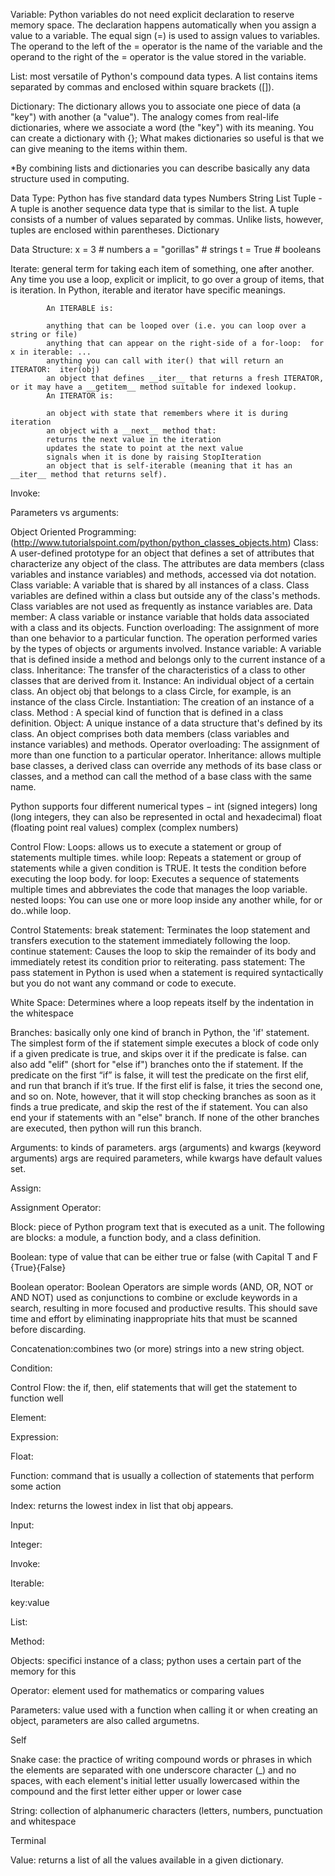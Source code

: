 Variable: Python variables do not need explicit declaration to reserve memory space. The declaration happens automatically when you assign a value to a variable. The equal sign (=) is used to assign values to variables. The operand to the left of the = operator is the name of the variable and the operand to the right of the = operator is the value stored in the variable.

List: most versatile of Python's compound data types. A list contains items separated by commas and enclosed within square brackets ([]).

Dictionary: The dictionary allows you to associate one piece of data (a "key") with another (a "value"). The analogy comes from real-life dictionaries, where we associate a word (the "key") with its meaning. You can create a dictionary with {}; What makes dictionaries so useful is that we can give meaning to the items within them.

*By combining lists and dictionaries you can describe basically any data structure used in computing.

Data Type: Python has five standard data types
      Numbers
      String
      List
      Tuple - A tuple is another sequence data type that is similar to the list. A tuple consists of a number of values separated by commas. Unlike lists, however, tuples are enclosed within parentheses.
      Dictionary

Data Structure:
      x = 3          # numbers
      a = "gorillas" # strings
      t = True       # booleans

Iterate: general term for taking each item of something, one after another. Any time you use a loop, explicit or implicit, to go over a group of items, that is iteration. In Python, iterable and iterator have specific meanings.
            
            An ITERABLE is:
            
            anything that can be looped over (i.e. you can loop over a string or file)
            anything that can appear on the right-side of a for-loop:  for x in iterable: ...
            anything you can call with iter() that will return an ITERATOR:  iter(obj)
            an object that defines __iter__ that returns a fresh ITERATOR, or it may have a __getitem__ method suitable for indexed lookup.
            An ITERATOR is:
            
            an object with state that remembers where it is during iteration
            an object with a __next__ method that:
            returns the next value in the iteration
            updates the state to point at the next value
            signals when it is done by raising StopIteration
            an object that is self-iterable (meaning that it has an __iter__ method that returns self).

Invoke:

Parameters vs arguments:

Object Oriented Programming:(http://www.tutorialspoint.com/python/python_classes_objects.htm)
Class: A user-defined prototype for an object that defines a set of attributes that characterize any object of the class. The attributes are data members (class variables and instance variables) and methods, accessed via dot notation.
Class variable: A variable that is shared by all instances of a class. Class variables are defined within a class but outside any of the class's methods. Class variables are not used as frequently as instance variables are.
Data member: A class variable or instance variable that holds data associated with a class and its objects.
Function overloading: The assignment of more than one behavior to a particular function. The operation performed varies by the types of objects or arguments involved.
Instance variable: A variable that is defined inside a method and belongs only to the current instance of a class.
Inheritance: The transfer of the characteristics of a class to other classes that are derived from it.
Instance: An individual object of a certain class. An object obj that belongs to a class Circle, for example, is an instance of the class Circle.
Instantiation: The creation of an instance of a class.
Method : A special kind of function that is defined in a class definition.
Object: A unique instance of a data structure that's defined by its class. An object comprises both data members (class variables and instance variables) and methods.
Operator overloading: The assignment of more than one function to a particular operator.
Inheritance: allows multiple base classes, a derived class can override any methods of its base class or classes, and a method can call the method of a base class with the same name.

Python supports four different numerical types −
    int (signed integers)
    long (long integers, they can also be represented in octal and hexadecimal)
    float (floating point real values)
    complex (complex numbers)
    
Control Flow:
Loops: allows us to execute a statement or group of statements multiple times. 
  while loop: Repeats a statement or group of statements while a given condition is TRUE. It tests the condition before executing the loop body.
  for loop: Executes a sequence of statements multiple times and abbreviates the code that manages the loop variable.
  nested loops: You can use one or more loop inside any another while, for or do..while loop.
  
Control Statements: 
  break statement: Terminates the loop statement and transfers execution to the statement immediately following the loop.
  continue statement: Causes the loop to skip the remainder of its body and immediately retest its condition prior to reiterating.
  pass statement: The pass statement in Python is used when a statement is required syntactically but you do not want any command or code to execute.

White Space: 
      Determines where a loop repeats itself by the indentation in the whitespace
      
Branches: 
      basically only one kind of branch in Python, the 'if' statement. The simplest form of the if statement simple executes a block of code only if a given predicate is true, and skips over it if the predicate is false. 
      can also add "elif" (short for "else if") branches onto the if statement. If the predicate on the first “if” is false, it will test the predicate on the first elif, and run that branch if it’s true. If the first elif is false, it tries the second one, and so on. Note, however, that it will stop checking branches as soon as it finds a true predicate, and skip the rest of the if statement. You can also end your if statements with an "else" branch. If none of the other branches are executed, then python will run this branch.

Arguments: to kinds of parameters. args (arguments) and kwargs (keyword arguments) args are required parameters, while kwargs have default values set.

Assign: 

Assignment Operator: 

Block:  piece of Python program text that is executed as a unit. The following are blocks: a module, a function body, and a class definition. 

Boolean: type of value that can be either true or false (with Capital T and F {True}{False}

Boolean operator: Boolean Operators are simple words (AND, OR, NOT or AND NOT) used as conjunctions to combine or exclude keywords in a search, resulting in more focused and productive results. This should save time and effort by eliminating inappropriate hits that must be scanned before discarding.

Concatenation:combines two (or more) strings into a new string object.

Condition: 

Control Flow: the if, then, elif statements that will get the statement to function well

Element: 

Expression:

Float:

Function: command that is usually a collection of statements that perform some action

Index: returns the lowest index in list that obj appears.

Input:

Integer:

Invoke:

Iterable:

key:value

List:

Method:

Objects: specifici instance of a class; python uses a certain part of the memory for this

Operator: element used for mathematics or comparing values

Parameters: value used with a function when calling it or when creating an object, parameters are also called argumetns.

Self

Snake case: the practice of writing compound words or phrases in which the elements are separated with one underscore character (_) and no spaces, with each element's initial letter usually lowercased within the compound and the first letter either upper or lower case

String: collection of alphanumeric characters (letters, numbers, punctuation and whitespace

Terminal

Value: returns a list of all the values available in a given dictionary.

